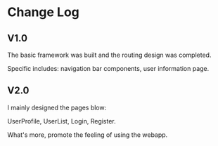 # Change Log

## V1.0

The basic framework was built and the routing design was completed.

Specific includes: navigation bar components, user information page.



## V2.0

I mainly designed the pages blow:

UserProfile, UserList, Login, Register. 



What's more, promote the feeling of using the webapp.
